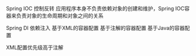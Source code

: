 Spring IOC 控制反转
应用程序本身不负责依赖对象的创建和维护，Spring IOC容器来负责对象的生命周期和对象之间的关系

Spring DI 依赖注入
基于XML的容器配置
基于注解的容器配置
基于Java的容器配置

XML配置优先级高于注解
